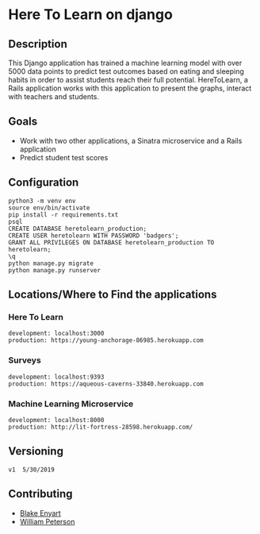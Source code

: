 # Here To Learn on django

## Description
This Django application has trained a machine learning model with over 5000 data points to predict test outcomes based on eating and sleeping habits in order to assist students reach their full potential. HereToLearn, a Rails application works with this application to present the graphs, interact with teachers and students.

## Goals
* Work with two other applications, a Sinatra microservice and a Rails application
* Predict student test scores

## Configuration
```
python3 -m venv env
source env/bin/activate
pip install -r requirements.txt
psql
CREATE DATABASE heretolearn_production;
CREATE USER heretolearn WITH PASSWORD 'badgers';
GRANT ALL PRIVILEGES ON DATABASE heretolearn_production TO heretolearn;
\q
python manage.py migrate
python manage.py runserver
 ```
## Locations/Where to Find the applications
### Here To Learn
 ```
 development: localhost:3000
 production: https://young-anchorage-86985.herokuapp.com
 ```
### Surveys
 ```
 development: localhost:9393
 production: https://aqueous-caverns-33840.herokuapp.com
 ```
### Machine Learning Microservice
 ```
 development: localhost:8000
 production: http://lit-fortress-28598.herokuapp.com/
 ```
## Versioning
```
v1  5/30/2019
```
## Contributing

* [Blake Enyart](https://github.com/blake-enyart)
* [William Peterson](https://github.com/wipegup)
